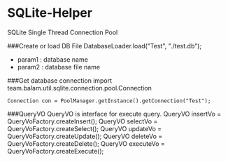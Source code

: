 # SQLite-Helper
SQLite Single Thread Connection Pool

###Create or load DB File
    DatabaseLoader.load("Test", "./test.db");
* param1 : database name
* param2 : database file name

###Get database connection
    import team.balam.util.sqlite.connection.pool.Connection
    
    Connection con = PoolManager.getInstance().getConnection("Test");

###QueryVO
QueryVO is interface for execute query.
    QueryVO insertVo = QueryVoFactory.createInsert();
    QueryVO selectVo = QueryVoFactory.createSelect();
    QueryVO updateVo = QueryVoFactory.createUpdate();
    QueryVO deleteVo = QueryVoFactory.createDelete();
    QueryVO executeVo = QueryVoFactory.createExecute();
    
